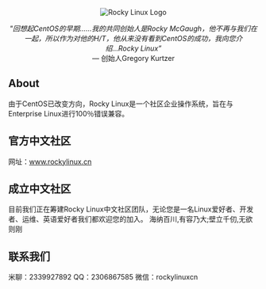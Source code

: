 <p align="center">
<img src="https://media.githubusercontent.com/media/rocky-linux/branding/main/logo-text-light%402x.png" alt="Rocky Linux Logo">
</p>

<p align="center">
<i>"回想起CentOS的早期……我的共同创始人是Rocky McGaugh，他不再与我们在一起，所以作为对他的H/T，他从来没有看到CentOS的成功，我向您介绍...Rocky Linux”</i><br>
— 创始人Gregory Kurtzer
</p>

## About

由于CentOS已改变方向，Rocky Linux是一个社区企业操作系统，旨在与Enterprise Linux进行100％错误兼容。

## 官方中文社区
网址：www.rockylinux.cn

## 成立中文社区
目前我们正在筹建Rocky Linux中文社区团队，无论您是一名Linux爱好者、开发者、运维、英语爱好者我们都欢迎您的加入。
海纳百川,有容乃大;壁立千仞,无欲则刚

## 联系我们
米聊：2339927892
QQ：2306867585
微信：rockylinuxcn

